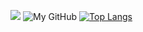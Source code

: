 ![](https://github-profile-summary-cards.vercel.app/api/cards/profile-details?username=mikitosina1&theme=gruvbox)
![My GitHub](https://github-readme-stats.vercel.app/api?username=mikitosina1&show_icons=true&theme=merko)
[![Top Langs](https://github-readme-stats.vercel.app/api/top-langs/?username=mikitosina1&theme=merko&layout=compact)](https://github.com/anuraghazra/github-readme-stats)
